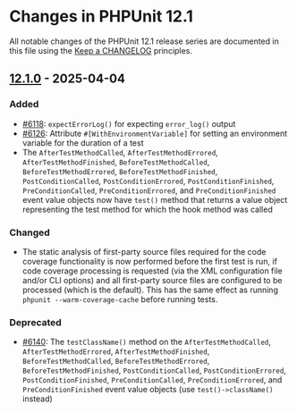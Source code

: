 # Changes in PHPUnit 12.1

All notable changes of the PHPUnit 12.1 release series are documented in this file using the [Keep a CHANGELOG](https://keepachangelog.com/) principles.

## [12.1.0] - 2025-04-04

### Added

* [#6118](https://github.com/sebastianbergmann/phpunit/pull/6118): `expectErrorLog()` for expecting `error_log()` output
* [#6126](https://github.com/sebastianbergmann/phpunit/pull/6126): Attribute `#[WithEnvironmentVariable]` for setting an environment variable for the duration of a test
* The `AfterTestMethodCalled`, `AfterTestMethodErrored`, `AfterTestMethodFinished`, `BeforeTestMethodCalled`, `BeforeTestMethodErrored`, `BeforeTestMethodFinished`, `PostConditionCalled`, `PostConditionErrored`, `PostConditionFinished`, `PreConditionCalled`, `PreConditionErrored`, and `PreConditionFinished` event value objects now have `test()` method that returns a value object representing the test method for which the hook method was called

### Changed

* The static analysis of first-party source files required for the code coverage functionality is now performed before the first test is run, if code coverage processing is requested (via the XML configuration file and/or CLI options) and all first-party source files are configured to be processed (which is the default). This has the same effect as running `phpunit --warm-coverage-cache` before running tests.

### Deprecated

* [#6140](https://github.com/sebastianbergmann/phpunit/issues/6140): The `testClassName()` method on the `AfterTestMethodCalled`, `AfterTestMethodErrored`, `AfterTestMethodFinished`, `BeforeTestMethodCalled`, `BeforeTestMethodErrored`, `BeforeTestMethodFinished`, `PostConditionCalled`, `PostConditionErrored`, `PostConditionFinished`, `PreConditionCalled`, `PreConditionErrored`, and `PreConditionFinished` event value objects (use `test()->className()` instead)

[12.1.0]: https://github.com/sebastianbergmann/phpunit/compare/12.0...main
